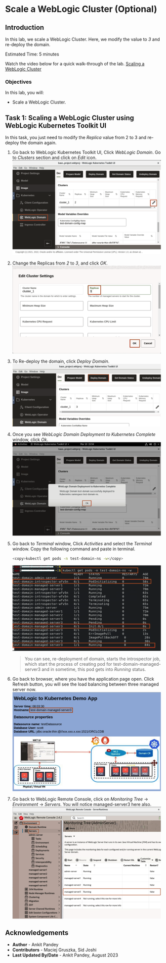# Scale a WebLogic Cluster (Optional) 

## Introduction

In this lab, we scale a WebLogic Cluster. Here, we modify the value to *3* and re-deploy the domain.

Estimated Time: 5 minutes

Watch the video below for a quick walk-through of the lab.
[Scaling a WebLogic Cluster](videohub:1_mcl3p6td)

### Objectives

In this lab, you will:

* Scale a WebLogic Cluster.


## Task 1: Scaling a WebLogic Cluster using WebLogic Kubernetes Toolkit UI

In this task, you just need to modify the *Replica* value from 2 to 3 and re-deploy the domain again. 

1. Go back to WebLogic Kubernetes Toolkit UI,  Click *WebLogic Domain*. Go to *Clusters* section and click on *Edit* icon.  
    ![Cluster Resize](images/cluster-resize.png)

2. Change the Replicas from *2* to *3*, and click *OK*. 
    ![Change Replicas](images/change-replicas.png)

3. To Re-deploy the domain, click *Deploy Domain*.
    ![Redeploy Domain](images/redeploy-domain.png)

4. Once you see *WebLogic Domain Deployment to Kubernetes Complete* window, click *Ok*.
    ![Deployment Complete](images/deployment-complete.png)

5. Go back to *Terminal* window, Click *Activities* and select the *Terminal* window. Copy the following command and paste in terminal.
    ```bash
    <copy>kubectl get pods -n test-domain-ns -w</copy>
    ```
    ![View Scaling](images/view-scaling.png)
    > You can see, re-deployment of domain, starts the introspector job, which start the process of creating pod for test-domain-managed-server3 and in sometime, this pod gets into *Running* status.

6. Go back to browser, where you have the application page open. Click Refresh button, you will see the load balancing between three managed server now.
    ![new server](images/new-server.png)

7. Go back to WebLogic Remote Console, click on *Monitoring Tree* -> *Environment* -> *Servers*. You will notice managed-server3 here also.
    ![remote console](images/remote-console.png)




## Acknowledgements

* **Author** -  Ankit Pandey
* **Contributors** - Maciej Gruszka, Sid Joshi
* **Last Updated By/Date** - Ankit Pandey, August 2023